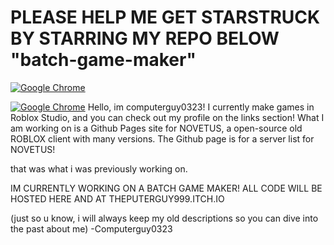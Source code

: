 # PLEASE HELP ME GET STARSTRUCK BY STARRING MY REPO BELOW "batch-game-maker"
[![Google Chrome](https://img.shields.io/badge/Google%20Chrome-4285F4?logo=GoogleChrome&logoColor=white)](#)

[![Google Chrome](https://img.shields.io/badge/Google%20Chrome-4285F4?logo=GoogleChrome&logoColor=white)](#)
Hello, im computerguy0323! I currently make games in Roblox Studio, and you can check out my profile on the links section! What I am working on is a Github Pages site for NOVETUS, a open-source old ROBLOX client with many versions. The Github page is for a server list for NOVETUS!

that was what i was previously working on.

IM CURRENTLY WORKING ON A BATCH GAME MAKER! ALL CODE WILL BE HOSTED HERE AND AT THEPUTERGUY999.ITCH.IO

(just so u know, i will always keep my old descriptions so you can dive into the past about me)
-Computerguy0323
